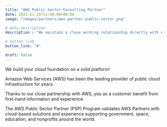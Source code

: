 ```yaml
---
title: "AWS Public Sector Consulting Partner"
date: 2021-11-15T11:00:00+06:00
image: "images/partners/aws-partner-public-sector.png"

# meta description
description : "We maintain a close working relationship directly with Amazon Web Services (AWS) to provide fast and expert support to our public sector customers."

# button link
button_link: "#"

draft: false
---
```


We build your cloud foundation on a solid platform!

Amazon Web Services (AWS) has been the leading provider of public cloud infrastructure for years.

Thanks to our close partnership with AWS, you as a customer benefit from first-hand information and experience.

The AWS Public Sector Partner (PSP) Program validates AWS Partners with cloud-based solutions and experience supporting government, space, education, and nonprofits around the world.